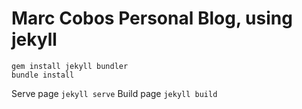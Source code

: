 # Marc Cobos Personal Blog, using jekyll

```
gem install jekyll bundler
bundle install
```

Serve page `jekyll serve`
Build page `jekyll build`